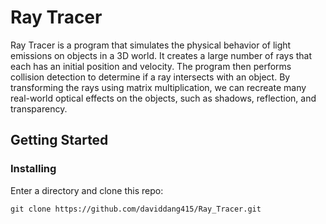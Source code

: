 # Ray Tracer

Ray Tracer is a program that simulates the physical behavior of light emissions on objects in a 3D world. It creates a large number of rays that each has an initial position and velocity. The program then performs collision detection to determine if a ray intersects with an object. By transforming the rays using matrix multiplication, we can recreate many real-world optical effects on the objects, such as shadows, reflection, and transparency.

## Getting Started

### Installing

Enter a directory and clone this repo:

```
git clone https://github.com/daviddang415/Ray_Tracer.git
```
